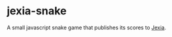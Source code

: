 # jexia-snake 
A small javascript snake game that publishes its scores to [Jexia](http://jexia.com/ "Jexia").
